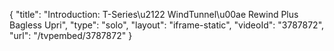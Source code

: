 {
    "title": "Introduction: T-Series\u2122 WindTunnel\u00ae Rewind Plus Bagless Upri",
    "type": "solo",
    "layout": "iframe-static",
    "videoId": "3787872",
    "url": "\/tvpembed\/3787872"
}